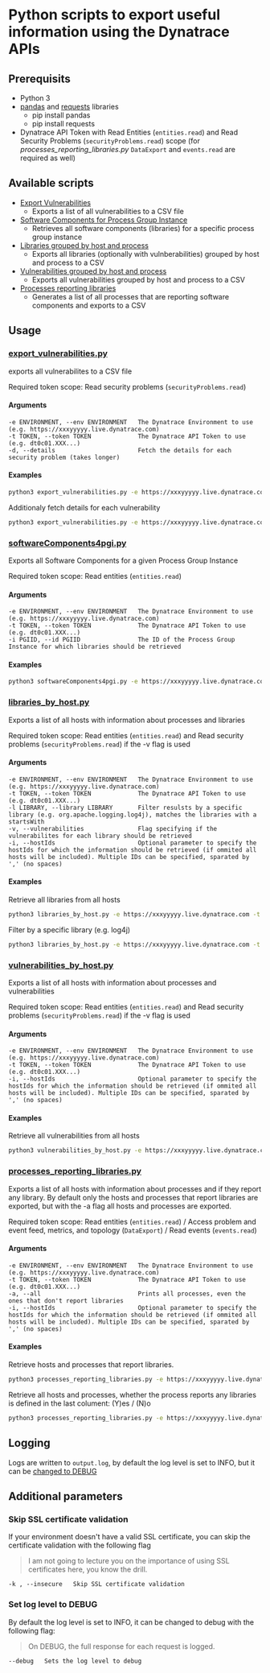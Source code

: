 # Python scripts to export useful information using the Dynatrace APIs

## Prerequisits
- Python 3
- [pandas](https://pypi.org/project/pandas/) and [requests](https://pypi.org/project/requests/) libraries
  - pip install pandas
  - pip install requests
- Dynatrace API Token with Read Entities (`entities.read`) and Read Security Problems (`securityProblems.read`) scope (for *processes_reporting_libraries.py* `DataExport` and `events.read` are required as well) 

## Available scripts
- [Export Vulnerabilities](#export_vulnerabilitiespy)
  - Exports a list of all vulnerabilities to a CSV file
- [Software Components for Process Group Instance](#softwareComponents4pgipy)
  - Retrieves all software components (libraries) for a specific process group instance
- [Libraries grouped by host and process](#libraries_by_hostpy)
  - Exports all libraries (optionally with vulnberabilities) grouped by host and process to a CSV
- [Vulnerabilities grouped by host and process](#vulnerabilities_by_hostpy)
  - Exports all  vulnerabilities grouped by host and process to a CSV
- [Processes reporting libraries ](#processes_reporting_librariespy)
  - Generates a list of all processes that are reporting software components and exports to a CSV

## Usage

### [export_vulnerabilities.py](export_vulnerabilities.py)
exports all vulnerabilites to a CSV file

Required token scope: Read security problems (`securityProblems.read`)

#### Arguments
```
-e ENVIRONMENT, --env ENVIRONMENT   The Dynatrace Environment to use (e.g. https://xxxyyyyy.live.dynatrace.com)                    
-t TOKEN, --token TOKEN             The Dynatrace API Token to use (e.g. dt0c01.XXX...)                  
-d, --details                       Fetch the details for each security problem (takes longer)
```

#### Examples
```bash
python3 export_vulnerabilities.py -e https://xxxyyyyy.live.dynatrace.com -t dt0c01.XXX... 
```
Additionaly fetch details for each vulnerability
```bash
python3 export_vulnerabilities.py -e https://xxxyyyyy.live.dynatrace.com -t dt0c01.XXX... -d
```

### [softwareComponents4pgi.py](softwareComponents4pgi.py)
Exports all Software Components for a given Process Group Instance

Required token scope: Read entities (`entities.read`)

#### Arguments
```
-e ENVIRONMENT, --env ENVIRONMENT   The Dynatrace Environment to use (e.g. https://xxxyyyyy.live.dynatrace.com)                    
-t TOKEN, --token TOKEN             The Dynatrace API Token to use (e.g. dt0c01.XXX...)                  
-i PGIID, --id PGIID                The ID of the Process Group Instance for which libraries should be retrieved
```

#### Examples
```bash
python3 softwareComponents4pgi.py -e https://xxxyyyyy.live.dynatrace.com -t dt0c01.XXX... -id PROCESS_GROUP_INSTANCE_XXX
```

### [libraries_by_host.py](libraries_by_host.py)
Exports a list of all hosts with information about processes and libraries

Required token scope: Read entities (`entities.read`) and Read security problems (`securityProblems.read`) if the -v flag is used

#### Arguments
```
-e ENVIRONMENT, --env ENVIRONMENT   The Dynatrace Environment to use (e.g. https://xxxyyyyy.live.dynatrace.com)                    
-t TOKEN, --token TOKEN             The Dynatrace API Token to use (e.g. dt0c01.XXX...)     
-l LIBRARY, --library LIBRARY       Filter resulsts by a specific library (e.g. org.apache.logging.log4j), matches the libraries with a startsWith
-v, --vulnerabilities               Flag specifying if the vulnerabilites for each library should be retrieved  
-i, --hostIds                       Optional parameter to specify the hostIds for which the information should be retrieved (if ommited all hosts will be included). Multiple IDs can be specified, sparated by ',' (no spaces)               
```

#### Examples
Retrieve all libraries from all hosts
```bash
python3 libraries_by_host.py -e https://xxxyyyyy.live.dynatrace.com -t dt0c01.XXX... 
```
Filter by a specific library (e.g. log4j)
```bash
python3 libraries_by_host.py -e https://xxxyyyyy.live.dynatrace.com -t dt0c01.XXX... -l org.apache.logging.log4j
```

### [vulnerabilities_by_host.py](vulnerabilities_by_host.py)
Exports a list of all hosts with information about processes and vulnerabilities

Required token scope: Read entities (`entities.read`) and Read security problems (`securityProblems.read`) if the -v flag is used

#### Arguments
```
-e ENVIRONMENT, --env ENVIRONMENT   The Dynatrace Environment to use (e.g. https://xxxyyyyy.live.dynatrace.com)                    
-t TOKEN, --token TOKEN             The Dynatrace API Token to use (e.g. dt0c01.XXX...)     
-i, --hostIds                       Optional parameter to specify the hostIds for which the information should be retrieved (if ommited all hosts will be included). Multiple IDs can be specified, sparated by ',' (no spaces)               
```

#### Examples
Retrieve all vulnerabilities from all hosts
```bash
python3 vulnerabilities_by_host.py -e https://xxxyyyyy.live.dynatrace.com -t dt0c01.XXX... 
```

### [processes_reporting_libraries.py](processes_reporting_libraries.py)
Exports a list of all hosts with information about processes and if they report any library. By default only the hosts and processes that report libraries are exported, but with the -a flag all hosts and processes are exported.

Required token scope: Read entities (`entities.read`) / Access problem and event feed, metrics, and topology (`DataExport`) / Read events (`events.read`)

#### Arguments
```
-e ENVIRONMENT, --env ENVIRONMENT   The Dynatrace Environment to use (e.g. https://xxxyyyyy.live.dynatrace.com)                    
-t TOKEN, --token TOKEN             The Dynatrace API Token to use (e.g. dt0c01.XXX...)     
-a, --all                           Prints all processes, even the ones that don't report libraries
-i, --hostIds                       Optional parameter to specify the hostIds for which the information should be retrieved (if ommited all hosts will be included). Multiple IDs can be specified, sparated by ',' (no spaces)               
```

#### Examples
Retrieve hosts and processes that report libraries. 
```bash
python3 processes_reporting_libraries.py -e https://xxxyyyyy.live.dynatrace.com -t dt0c01.XXX... 
```
Retrieve all hosts and processes, whether the process reports any libraries is defined in the last colument: (Y)es / (N)o
```bash
python3 processes_reporting_libraries.py -e https://xxxyyyyy.live.dynatrace.com -t dt0c01.XXX... -a
```

## Logging
Logs are written to `output.log`, by default the log level is set to INFO, but it can be [changed to DEBUG](#set-log-level-to-debug)

## Additional parameters

### Skip SSL certificate validation
If your environment doesn't have a valid SSL certificate, you can skip the certificate validation with the following flag
> I am not going to lecture you on the importance of using SSL certificates here, you know the drill. 
```
-k , --insecure   Skip SSL certificate validation       
```

### Set log level to DEBUG
By default the log level is set to INFO, it can be changed to debug with the following flag:
> On DEBUG, the full response for each request is logged.
```
--debug   Sets the log level to debug
```

